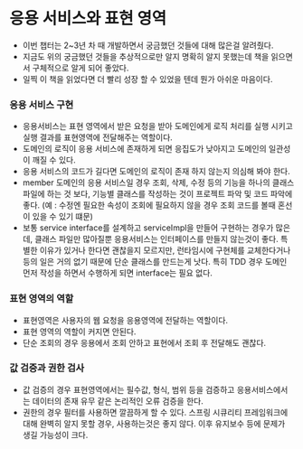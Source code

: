 # 응용 서비스와 표현 영역
- 이번 챕터는 2~3년 차 때 개발하면서 궁금했던 것들에 대해 많은걸 알려줬다. 
- 지금도 위의 궁금했던 것들을 추상적으로만 알지 명확히 알지 못했는데 책을 읽으면서 구체적으로 알게 되어 좋았다.
- 일찍 이 책을 읽었다면 더 빨리 성장 할 수 있었을 텐데 뭔가 아쉬운 마음이다.

### 응용 서비스 구현
- 응용서비스는 표현 영역에서 받은 요청을 받아 도메인에게 로직 처리를 실행 시키고 실행 결과를 표현영역에 전달해주는 역할이다.
- 도메인의 로직이 응용 서비스에 존재하게 되면 응집도가 낮아지고 도메인의 일관성이 깨질 수 있다.
- 응용 서비스의 코드가 길다면 도메인의 로직이 존재 하지 않는지 의심해 봐야 한다.
- member 도메인의 응용 서비스일 경우 조회, 삭제, 수정 등의 기능을 하나의 클래스 파일에 하는 것 보다, 기능별 클래스를 작성하는 것이 프로젝트 파악 및 코드 파악에 좋다. 
(예 : 수정엔 필요한 속성이 조회에 필요하지 않을 경우 조회 코드를 볼때 혼선이 있을 수 있기 떄문)
- 보통 service interface를 설계하고 serviceImpl을 만들어 구현하는 경우가 많은데, 클래스 파일만 많아질뿐 응용서비스는 인터페이스를 만들지 않는것이 좋다.
특별한 이유가 있거나 한다면 괜찮을지 모르지만, 런타임시에 구현체를 교체한다거나 등의 일은 거의 없기 때문에 단순 클래스를 만드는게 낫다. 특히 TDD 경우 도메인 먼저 작성을 하면서 수행하게 되면 interface는 필요 없다.

### 표현 영역의 역할
- 표현영역은 사용자의 웹 요청을 응용영역에 전달하는 역할이다.
- 표현 영역의 역할이 커지면 안된다.
- 단순 조회의 경우 응용에서 조회 안하고 표현에서 조회 후 전달해도 괜찮다.

### 값 검증과 권한 검사
- 값 검증의 경우 표현영역에서는 필수값, 형식, 범위 등을 검증하고 응용서비스에서는 데이터의 존재 유무 같은 논리적인 오류 검증을 한다.
- 권한의 경우 필터를 사용하면 깔끔하게 할 수 있다. 스프링 시큐리티 프레임워크에 대해 완벽히 알지 못할 경우, 사용하는것은 좋지 않다. 이후 유지보수 등에 문제가 생길 가능성이 크다.
